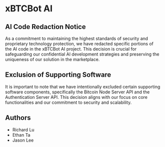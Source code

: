 
# xBTCBot AI

## AI Code Redaction Notice
As a commitment to maintaining the highest standards of security and proprietary technology protection, we have redacted specific portions of the AI code in the xBTCBot AI project. This decision is crucial for safeguarding our confidential AI development strategies and preserving the uniqueness of our solution in the marketplace.

## Exclusion of Supporting Software
It is important to note that we have intentionally excluded certain supporting software components, specifically the Bitcoin Node Server API and the Authentication Server API. This decision aligns with our focus on core functionalities and our commitment to security and scalability.

## Authors

- Richard Lu
- Ethan Ta
- Jason Lee

